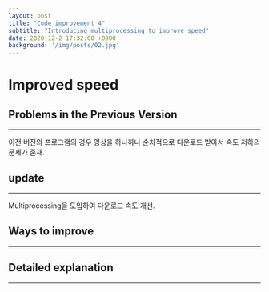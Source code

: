 ```yaml
---
layout: post
title: "Code improvement 4"
subtitle: "Introducing multiprocessing to improve speed"
date: 2020-12-2 17:32:00 +0900
background: '/img/posts/02.jpg'
---
```


# Improved speed



## Problems in the Previous Version
---------------
이전 버전의 프로그램의 경우 영상을 하나하나 순차적으로 다운로드 받아서 속도 저하의 문제가 존재.





## update
------------------------
Multiprocessing을 도입하여 다운로드 속도 개선.




## Ways to improve
-------------------------





## Detailed explanation
-------------------------
